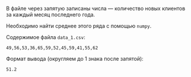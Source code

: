 В файле через запятую записаны числа — количество новых клиентов за каждый месяц последнего года. 

Необходимо найти среднее этого ряда с помощью `numpy`.

Содержимое файла `data_1.csv`:
```
49,56,53,36,65,59,52,45,59,41,55,62
```

Формат вывода (округляем до 1 знака после запятой):
```
51.2
```